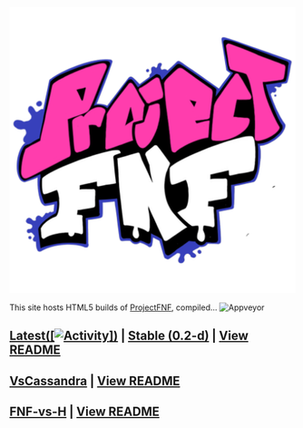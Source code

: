 ![KadeEngineLogo](https://github.com/Derpy-Jacob-903/projectfnfweb/blob/main/pp.png?raw=true)

This site hosts HTML5 builds of [ProjectFNF](https://github.com/aflacc/ProjectFNF), compiled...
![Appveyor](https://ci.appveyor.com/api/projects/status/8r85os49bck3f257?svg=true)

## [Latest([![Activity](https://img.shields.io/github/commit-activity/w/Derpy-Jacob-903/projectfnfweb?label=Activity&style=flat)])](nightly/) | [Stable (0.2-d)](stable/) | [View README](https://github.com/aflacc/ProjectFNF/blob/master/README.md)
## [VsCassandra](projectfnfweb/VsCassandra/bin/) | [View README](https://github.com/MagnusStrom/VsCassandra/blob/master/README.md)
## [FNF-vs-H](projectfnfweb/FNF-vs-H/bin/) | [View README](https://github.com/Funkin-VS-H/FNF-vs-H/blob/master/README.md)
